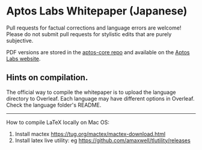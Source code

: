# Aptos Labs Whitepaper (Japanese)

Pull requests for factual corrections and language errors are welcome! Please do not submit pull requests for stylistic edits that are purely subjective.

PDF versions are stored in the [aptos-core repo](https://github.com/aptos-labs/aptos-core/tree/main/developer-docs-site/static/papers) and available on the [Aptos Labs website](https://aptos.dev/aptos-white-paper/aptos-white-paper-index).

## Hints on compilation.

The official way to compile the whitepaper is to upload the language directory to Overleaf. Each language may have different options in Overleaf. Check the language folder's README.

---

How to compile LaTeX locally on Mac OS:

1. Install mactex https://tug.org/mactex/mactex-download.html
2. Install latex live utility: eg https://github.com/amaxwell/tlutility/releases

